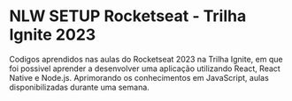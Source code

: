 # NLW SETUP Rocketseat - Trilha Ignite 2023
Codigos aprendidos nas aulas do Rocketseat 2023 na Trilha Ignite, em que foi possivel aprender a desenvolver uma aplicação utilizando React, React Native e Node.js. Aprimorando os conhecimentos em JavaScript, aulas disponibilizadas durante uma semana.
